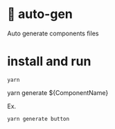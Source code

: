 # :robot: auto-gen

Auto generate components files

# install and run

```
yarn
```

yarn generate ${ComponentName}

Ex.

```
yarn generate button
```

